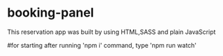 # booking-panel
This reservation app was built by using HTML,SASS and plain JavaScript

#for starting
after running 'npm i' command, type 'npm run watch'
